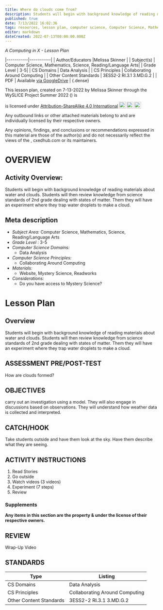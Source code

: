 ```yaml
---
title: Where do clouds come from?
description: Students will begin with background knowledge of reading materials about water and clouds. Students will then review knowledge from science standards of 2nd grade dealing with states of matter. Them they will have an experiment where they trap water droplets to make a cloud.
published: true
date: 7/13/2022 16:02:36
tags: resources, lesson plan, computer science, Computer Science, Mathematics, Science, Reading/Language Arts 
editor: markdown
dateCreated: 2022-07-13T00:00:00.000Z
---
```

*A Computing in X - Lesson Plan*

|-----------|-----------|
| Author/Educators |Melissa Skinner |
| Subject(s) | Computer Science, Mathematics, Science, Reading/Language Arts|
| Grade Level | 3-5|
| CS Domains | Data Analysis |
| CS Principles | Collaborating Around Computing |
| Other Content Standards | 3ESS2-2   RI.3.1 3.MD.G.2 | 
| PDF | Available [via GoogleDrive]() |
{.dense}






This lesson plan, created on 7-13-2022 by Melissa Skinner through the  WySLICE Project Summer 2022 () is  <p xmlns:cc="http://creativecommons.org/ns#" >  is licensed under <a href="http://creativecommons.org/licenses/by-sa/4.0/?ref=chooser-v1" target="_blank" rel="license noopener noreferrer" style="display:inline-block;">Attribution-ShareAlike 4.0 International<img style="height:22px!important;margin-left:3px;vertical-align:text-bottom;" src="https://mirrors.creativecommons.org/presskit/icons/cc.svg?ref=chooser-v1"><img style="height:22px!important;margin-left:3px;vertical-align:text-bottom;" src="https://mirrors.creativecommons.org/presskit/icons/by.svg?ref=chooser-v1"><img style="height:22px!important;margin-left:3px;vertical-align:text-bottom;" src="https://mirrors.creativecommons.org/presskit/icons/sa.svg?ref=chooser-v1"></a></p>


Any outbound links or other attached materials belong to and are individually licensed by their respective owners. 


Any opinions, findings, and conclusions or recommendations expressed in this material are those of the author(s) and do not necessarily reflect the views of the , cxedhub.com or its maintainers.


# OVERVIEW
## Activity Overview:  
Students will begin with background knowledge of reading materials about water and clouds. Students will then review knowledge from science standards of 2nd grade dealing with states of matter. Them they will have an experiment where they trap water droplets to make a cloud.
## Meta description
+ *Subject Area:* Computer Science, Mathematics, Science, Reading/Language Arts 
+ *Grade Level :* 3-5 
+ *Computer Science Domains:*
   + Data Analysis
+ *Computer Science Principles:*
   + Collaborating Around Computing
+ *Materials:* 
   + Website, Mystery Science, Readworks
+ *Considerations:*
   + Do you have access to Mystery Science?


# Lesson Plan
## Overview
Students will begin with background knowledge of reading materials about water and clouds. Students will then review knowledge from science standards of 2nd grade dealing with states of matter. Them they will have an experiment where they trap water droplets to make a cloud.
## ASSESSMENT PRE/POST-TEST
How are clouds formed?
## OBJECTIVES
carry out an investigation using a model.  They will also engage in discussions based on observations.  They will understand how weather data is collected and interpreted.


## CATCH/HOOK
Take students outside and have them look at the sky.  Have them describe what they are seeing.


## ACTIVITY INSTRUCTIONS
1.  Read Stories
2.  Go outside
3. Watch videos  (3 videos)
4. Experiment (7 steps)
5. Review


### Supplements
**Any items in this section are the property & under the license of their respective owners.**






## REVIEW
Wrap-Up Video
## STANDARDS        
| Type | Listing | 
|-----------|-----------|
| CS Domains  | Data Analysis|
| CS Principles   | Collaborating Around Computing|
| Other Content Standards | 3ESS2-2   RI.3.1 3.MD.G.2  |
